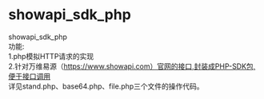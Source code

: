 # showapi_sdk_php
showapi_sdk_php  
功能:  
1.php模拟HTTP请求的实现  
2.针对万维易源（https://www.showapi.com）官网的接口,封装成PHP-SDK包,便于接口调用  
详见stand.php、base64.php、file.php三个文件的操作代码。  
